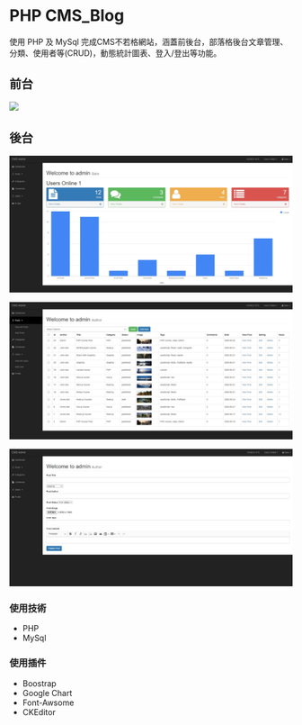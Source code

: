 # PHP CMS_Blog
使用 PHP 及 MySql 完成CMS不若格網站，涵蓋前後台，部落格後台文章管理、分類、使用者等(CRUD)，動態統計圖表、登入/登出等功能。

## 前台
![](./images/front.jpg)
## 後台
![](./images/backend1.jpg)

![](./images/backend2.jpg)

![](./images/backend3.jpg)

### 使用技術

- PHP
- MySql


### 使用插件

- Boostrap
- Google Chart
- Font-Awsome
- CKEditor
